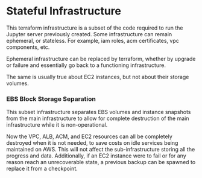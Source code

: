# Stateful Infrastructure

This terraform infrastructure is a subset of the code required to run the Jupyter server previously created. Some infrastructure can remain ephemeral, or stateless. For example, iam roles, acm certificates, vpc components, etc. 

Ephemeral infrastructure can be replaced by terraform, whether by upgrade or failure and essentially go back to a functioning infrastructure.

The same is usually true about EC2 instances, but not about their storage volumes.

### EBS Block Storage Separation
This subset infrastructure separates EBS volumes and instance snapshots from the main infrastructure to allow for complete destruction of the main infrastructure while it is non-operational.

Now the VPC, ALB, ACM, and EC2 resources can all be completely destroyed when it is not needed, to save costs on idle services being maintained on AWS. This will not affect the sub-infrastructure storing all the progress and data.
Additionally, if an EC2 instance were to fail or for any reason reach an unrecoverable state, a previous backup can be spawned to replace it from a checkpoint.

